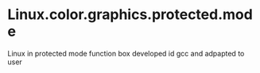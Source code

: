 # Linux.color.graphics.protected.mode
Linux in protected mode function box developed id gcc and adpapted to user
